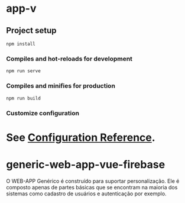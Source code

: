 # app-v

## Project setup
```
npm install
```

### Compiles and hot-reloads for development
```
npm run serve
```

### Compiles and minifies for production
```
npm run build
```

### Customize configuration
See [Configuration Reference](https://cli.vuejs.org/config/).
=======
# generic-web-app-vue-firebase
O WEB-APP Genérico é construído para suportar personalização. Ele é composto apenas de partes básicas que se encontram na maioria dos sistemas como cadastro de usuários e autenticação por exemplo.
